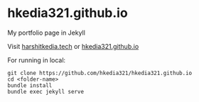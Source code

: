 # hkedia321.github.io

My portfolio page in Jekyll

Visit [harshitkedia.tech](http://harshitkedia.tech) or [hkedia321.github.io](https://hkedia321.github.io)

For running in local:
```
git clone https://github.com/hkedia321/hkedia321.github.io
cd <folder-name>
bundle install
bundle exec jekyll serve
```
